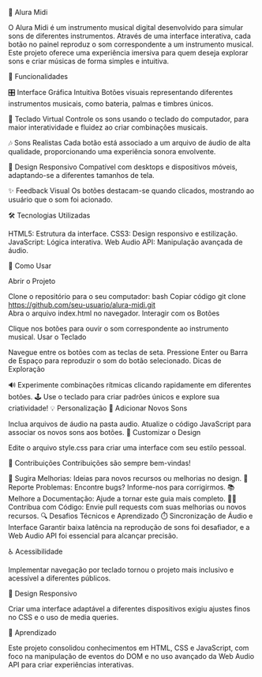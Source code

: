 🎵 Alura Midi


O Alura Midi é um instrumento musical digital desenvolvido para simular sons de diferentes instrumentos. Através de uma interface interativa, cada botão no painel reproduz o som correspondente a um instrumento musical. Este projeto oferece uma experiência imersiva para quem deseja explorar sons e criar músicas de forma simples e intuitiva.

🚀 Funcionalidades


🎛️ Interface Gráfica Intuitiva
Botões visuais representando diferentes instrumentos musicais, como bateria, palmas e timbres únicos.


🎹 Teclado Virtual
Controle os sons usando o teclado do computador, para maior interatividade e fluidez ao criar combinações musicais.


🎶 Sons Realistas
Cada botão está associado a um arquivo de áudio de alta qualidade, proporcionando uma experiência sonora envolvente.


📱 Design Responsivo
Compatível com desktops e dispositivos móveis, adaptando-se a diferentes tamanhos de tela.


✨ Feedback Visual
Os botões destacam-se quando clicados, mostrando ao usuário que o som foi acionado.


🛠️ Tecnologias Utilizadas



HTML5: Estrutura da interface.
CSS3: Design responsivo e estilização.
JavaScript: Lógica interativa.
Web Audio API: Manipulação avançada de áudio.


🎯 Como Usar


Abrir o Projeto

Clone o repositório para o seu computador:
bash
Copiar código
git clone https://github.com/seu-usuario/alura-midi.git  
Abra o arquivo index.html no navegador.
Interagir com os Botões

Clique nos botões para ouvir o som correspondente ao instrumento musical.
Usar o Teclado

Navegue entre os botões com as teclas de seta.
Pressione Enter ou Barra de Espaço para reproduzir o som do botão selecionado.
Dicas de Exploração

🔊 Experimente combinações rítmicas clicando rapidamente em diferentes botões.
🕹️ Use o teclado para criar padrões únicos e explore sua criatividade!
💡 Personalização
🎵 Adicionar Novos Sons

Inclua arquivos de áudio na pasta audio.
Atualize o código JavaScript para associar os novos sons aos botões.
🎨 Customizar o Design

Edite o arquivo style.css para criar uma interface com seu estilo pessoal.


💬 Contribuições
Contribuições são sempre bem-vindas!

🤔 Sugira Melhorias: Ideias para novos recursos ou melhorias no design.
🐛 Reporte Problemas: Encontre bugs? Informe-nos para corrigirmos.
📚 Melhore a Documentação: Ajude a tornar este guia mais completo.
👨‍💻 Contribua com Código: Envie pull requests com suas melhorias ou novos recursos.
🔍 Desafios Técnicos e Aprendizado
⏱️ Sincronização de Áudio e Interface
Garantir baixa latência na reprodução de sons foi desafiador, e a Web Audio API foi essencial para alcançar precisão.

♿ Acessibilidade


Implementar navegação por teclado tornou o projeto mais inclusivo e acessível a diferentes públicos.


📱 Design Responsivo


Criar uma interface adaptável a diferentes dispositivos exigiu ajustes finos no CSS e o uso de media queries.


📘 Aprendizado


Este projeto consolidou conhecimentos em HTML, CSS e JavaScript, com foco na manipulação de eventos do DOM e no uso avançado da Web Audio API para criar experiências interativas.
